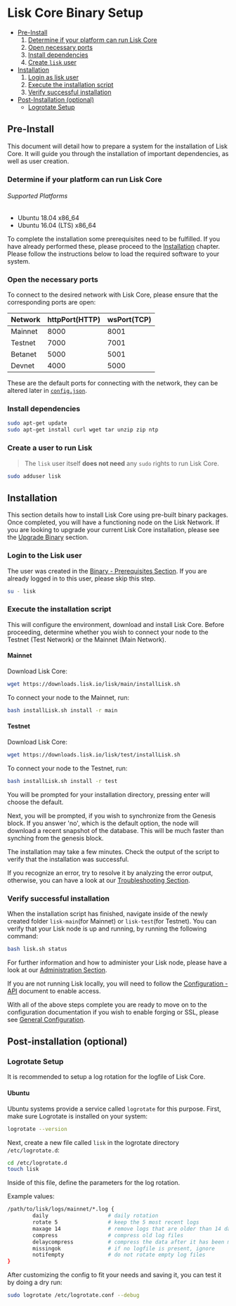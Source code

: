 # Lisk Core Binary Setup

- [Pre-Install](#pre-install)
  1. [Determine if your platform can run Lisk Core](#determine-if-your-platform-can-run-lisk-core)
  2. [Open necessary ports](#open-the-necessary-ports)
  3. [Install dependencies](#install-dependencies)
  4. [Create `lisk` user](#create-a-user-to-run-lisk)
- [Installation](#installation)
  1. [Login as lisk user](#login-to-the-lisk-user)
  2. [Execute the installation script](#execute-the-installation-script)
  3. [Verify successful installation](#verify-successful-installation)
- [Post-Installation (optional)](#post-installation-optional)
  - [Logrotate Setup](#logrotate-setup)
  

## Pre-Install

This document will detail how to prepare a system for the installation of Lisk Core.  It will guide you through the installation of important dependencies, as well as user creation.

### Determine if your platform can run Lisk Core

###### Supported Platforms
- Ubuntu 18.04 x86_64
- Ubuntu 16.04 (LTS) x86_64

To complete the installation some prerequisites need to be fulfilled.  If you have already performed these, please proceed to the [Installation](#installation) chapter. Please follow the instructions below to load the required software to your system.

### Open the necessary ports

To connect to the desired network with Lisk Core, please ensure that the corresponding ports are open:

| Network | httpPort(HTTP) | wsPort(TCP) |
| --------|----------------|-------------|
| Mainnet | 8000           | 8001        |
| Testnet | 7000           | 7001        |
| Betanet | 5000           | 5001        |
| Devnet  | 4000           | 5000        |

These are the default ports for connecting with the network, they can be altered later in [`config.json`](https://github.com/LiskHQ/lisk/blob/development/config.json#L2).

### Install dependencies

```bash
sudo apt-get update
sudo apt-get install curl wget tar unzip zip ntp
```

### Create a user to run Lisk

> The `lisk` user itself **does not need** any `sudo` rights to run Lisk Core.

```bash
sudo adduser lisk
```

## Installation

This section details how to install Lisk Core using pre-built binary packages. Once completed, you will have a functioning node on the Lisk Network. If you are looking to upgrade your current Lisk Core installation, please see the [Upgrade Binary](../upgrade/binary.md) section.

### Login to the Lisk user

The user was created in the [Binary - Prerequisites Section](#pre-install). If you are already logged in to this user, please skip this step.

```bash
su - lisk
```

### Execute the installation script

This will configure the environment, download and install Lisk Core.
Before proceeding, determine whether you wish to connect your node to the Testnet (Test Network) or the Mainnet (Main Network).

#### Mainnet
Download Lisk Core:
```bash
wget https://downloads.lisk.io/lisk/main/installLisk.sh
```
To connect your node to the Mainnet, run:
```bash
bash installLisk.sh install -r main
```

#### Testnet
Download Lisk Core:
```bash
wget https://downloads.lisk.io/lisk/test/installLisk.sh
```
To connect your node to the Testnet, run:
```bash
bash installLisk.sh install -r test
```

You will be prompted for your installation directory, pressing enter will choose the default.

Next, you will be prompted, if you wish to synchronize from the Genesis block. If you answer 'no', which is the default option, 
the node will download a recent snapshot of the database. This will be much faster than synching from the genesis block. 

The installation may take a few minutes. Check the output of the script to verify that the installation was successful.

If you recognize an error, try to resolve it by analyzing the error output, otherwise, you can have a look at our [Troubleshooting Section](../troubleshooting.md).

### Verify successful installation

When the installation script has finished, navigate inside of the newly created folder `lisk-main`(for Mainnet) or `lisk-test`(for Testnet).
You can verify that your Lisk node is up and running, by running the following command:
```bash
bash lisk.sh status
```
For further information and how to administer your Lisk node, please have a look at our [Administration Section](../administration/binary.md).

If you are not running Lisk locally, you will need to follow the [Configuration - API](../configuration.md#api-access-control) document to enable access.

With all of the above steps complete you are ready to move on to the configuration documentation if you wish to enable forging or SSL, please see [General Configuration](../configuration.md).

## Post-installation (optional)

### Logrotate Setup

It is recommended to setup a log rotation for the logfile of Lisk Core.

#### Ubuntu
Ubuntu systems provide a service called `logrotate` for this purpose.
First, make sure Logrotate is installed on your system:

```bash
logrotate --version
```

Next, create a new file called `lisk` in the logrotate directory `/etc/logrotate.d`:

```bash
cd /etc/logrotate.d
touch lisk
```

Inside of this file, define the parameters for the log rotation.

Example values:

```bash
/path/to/lisk/logs/mainnet/*.log { 
        daily                   # daily rotation
        rotate 5                # keep the 5 most recent logs
        maxage 14               # remove logs that are older than 14 days
        compress                # compress old log files
        delaycompress           # compress the data after it has been moved
        missingok               # if no logfile is present, ignore
        notifempty              # do not rotate empty log files
}
```

After customizing the config to fit your needs and saving it, you can test it by doing a dry run:

```bash
sudo logrotate /etc/logrotate.conf --debug
```

